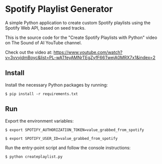 # Spotify Playlist Generator
A simple Python application to create custom Spotify playlists using the Spotify Web API, based on seed tracks.

This is the source code for the "Create Spotify Playlists with Python" video on 
The Sound of AI YouTube channel.

Check out the video at: https://www.youtube.com/watch?v=3vvvjdmBoyc&list=PL-wATfeyAMNrTEgZyfF66TwejA0MRX7x1&index=2

## Install
Install the necessary Python packages by running:

`$ pip install -r requirements.txt`

## Run
Export the environment variables:

`$ export SPOTIFY_AUTHORIZATION_TOKEN=value_grabbed_from_spotify`

`$ export SPOTIFY_USER_ID=value_grabbed_from_spotify`

Run the entry-point script and follow the console instructions:

`$ python createplaylist.py`




